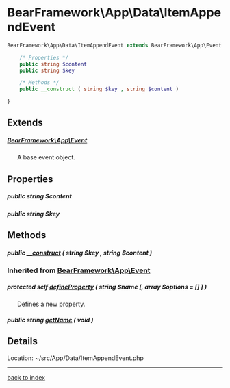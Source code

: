 # BearFramework\App\Data\ItemAppendEvent

```php
BearFramework\App\Data\ItemAppendEvent extends BearFramework\App\Event {

	/* Properties */
	public string $content
	public string $key

	/* Methods */
	public __construct ( string $key , string $content )

}
```

## Extends

##### [BearFramework\App\Event](bearframework.app.event.class.md)

&nbsp;&nbsp;&nbsp;&nbsp;&nbsp;&nbsp;A base event object.

## Properties

##### public string $content

##### public string $key

## Methods

##### public [__construct](bearframework.app.data.itemappendevent.__construct.method.md) ( string $key , string $content )

### Inherited from [BearFramework\App\Event](bearframework.app.event.class.md)

##### protected self [defineProperty](bearframework.app.event.defineproperty.method.md) ( string $name [, array $options = [] ] )

&nbsp;&nbsp;&nbsp;&nbsp;&nbsp;&nbsp;Defines a new property.

##### public string [getName](bearframework.app.event.getname.method.md) ( void )

## Details

Location: ~/src/App/Data/ItemAppendEvent.php

---

[back to index](index.md)

